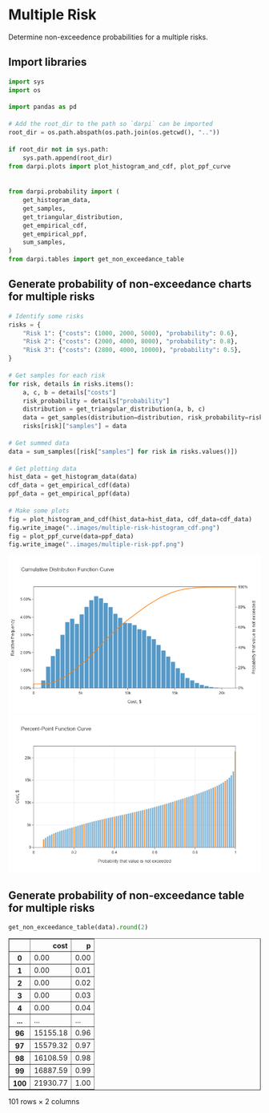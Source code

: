 # Multiple Risk

Determine non-exceedence probabilities for a multiple risks.

## Import libraries

```python
import sys
import os

import pandas as pd

# Add the root_dir to the path so `darpi` can be imported
root_dir = os.path.abspath(os.path.join(os.getcwd(), ".."))

if root_dir not in sys.path:
    sys.path.append(root_dir)
from darpi.plots import plot_histogram_and_cdf, plot_ppf_curve


from darpi.probability import (
    get_histogram_data,
    get_samples,
    get_triangular_distribution,
    get_empirical_cdf,
    get_empirical_ppf,
    sum_samples,
)
from darpi.tables import get_non_exceedance_table
```

## Generate probability of non-exceedance charts for multiple risks

```python
# Identify some risks
risks = {
    "Risk 1": {"costs": (1000, 2000, 5000), "probability": 0.6},
    "Risk 2": {"costs": (2000, 4000, 8000), "probability": 0.8},
    "Risk 3": {"costs": (2800, 4000, 10000), "probability": 0.5},
}

# Get samples for each risk
for risk, details in risks.items():
    a, c, b = details["costs"]
    risk_probability = details["probability"]
    distribution = get_triangular_distribution(a, b, c)
    data = get_samples(distribution=distribution, risk_probability=risk_probability)
    risks[risk]["samples"] = data

# Get summed data
data = sum_samples([risk["samples"] for risk in risks.values()])

# Get plotting data
hist_data = get_histogram_data(data)
cdf_data = get_empirical_cdf(data)
ppf_data = get_empirical_ppf(data)

# Make some plots
fig = plot_histogram_and_cdf(hist_data=hist_data, cdf_data=cdf_data)
fig.write_image("..images/multiple-risk-histogram_cdf.png")
fig = plot_ppf_curve(data=ppf_data)
fig.write_image("..images/multiple-risk-ppf.png")
```

![histogram_cdf](images/multiple-risk-histogram_cdf.png)
![ppf](images/multiple-risk-ppf.png)

## Generate probability of non-exceedance table for multiple risks

```python
get_non_exceedance_table(data).round(2)
```

<div>
<style scoped>
    .dataframe tbody tr th:only-of-type {
        vertical-align: middle;
    }

    .dataframe tbody tr th {
        vertical-align: top;
    }

    .dataframe thead th {
        text-align: right;
    }
</style>
<table border="1" class="dataframe">
  <thead>
    <tr style="text-align: right;">
      <th></th>
      <th>cost</th>
      <th>p</th>
    </tr>
  </thead>
  <tbody>
    <tr>
      <th>0</th>
      <td>0.00</td>
      <td>0.00</td>
    </tr>
    <tr>
      <th>1</th>
      <td>0.00</td>
      <td>0.01</td>
    </tr>
    <tr>
      <th>2</th>
      <td>0.00</td>
      <td>0.02</td>
    </tr>
    <tr>
      <th>3</th>
      <td>0.00</td>
      <td>0.03</td>
    </tr>
    <tr>
      <th>4</th>
      <td>0.00</td>
      <td>0.04</td>
    </tr>
    <tr>
      <th>...</th>
      <td>...</td>
      <td>...</td>
    </tr>
    <tr>
      <th>96</th>
      <td>15155.18</td>
      <td>0.96</td>
    </tr>
    <tr>
      <th>97</th>
      <td>15579.32</td>
      <td>0.97</td>
    </tr>
    <tr>
      <th>98</th>
      <td>16108.59</td>
      <td>0.98</td>
    </tr>
    <tr>
      <th>99</th>
      <td>16887.59</td>
      <td>0.99</td>
    </tr>
    <tr>
      <th>100</th>
      <td>21930.77</td>
      <td>1.00</td>
    </tr>
  </tbody>
</table>
<p>101 rows × 2 columns</p>
</div>
